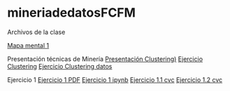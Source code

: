 # mineriadedatosFCFM
Archivos de la clase

[Mapa mental 1](https://github.com/HelenaCarrillo/mineriadedatosFCFM/blob/master/MapaMental_1_1725370.pdf)

Presentación técnicas de Minería
[ Presentación Clustering)](https://github.com/patyarvizu/Mineria-de-datos/blob/master/Presentacion_Clustering_002_(Con_Ejercicio).pdf)
[ Ejercicio Clustering](https://github.com/patyarvizu/Mineria-de-datos/blob/master/EjercicioClustering.ipynb)
[ Ejercicio Clustering datos](https://github.com/patyarvizu/Mineria-de-datos/blob/master/cars.csv)


Ejercicio 1
[ Ejercicio 1 PDF](https://github.com/gnoelopez/MineriaDeDatos/blob/master/Ejercicios1_1_002.pdf)
[ Ejercicio 1 ipynb](https://github.com/gnoelopez/MineriaDeDatos/blob/master/Ejercicios1_1_002.ipynb)
[ Ejercicio 1.1 cvc](https://github.com/gnoelopez/MineriaDeDatos/blob/master/Ejercicio_1.1.csv)
[ Ejercicio 1.2 cvc](https://github.com/gnoelopez/MineriaDeDatos/blob/master/Ejercicio_1.2.csv)
